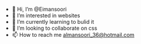 - 👋 Hi, I’m @Eimansoori
- 👀 I’m interested in websites
- 🌱 I’m currently learning to bulid it
- 💞️ I’m looking to collaborate on css
- 📫 How to reach me almansoori_36@hotmail.com

<!---
Eimansoori/Eimansoori is a ✨ special ✨ repository because its `README.md` (this file) appears on your GitHub profile.
You can click the Preview link to take a look at your changes.
--->
